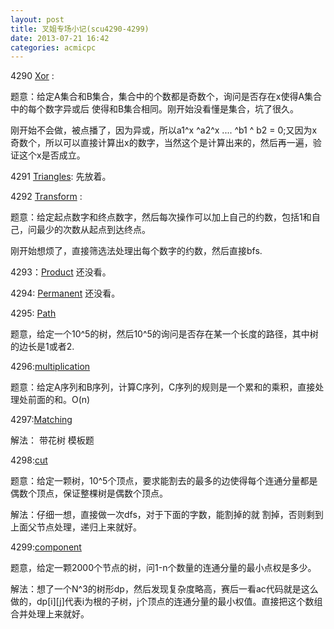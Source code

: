 ```yaml
---
layout: post
title: 叉姐专场小记(scu4290-4299)
date: 2013-07-21 16:42
categories: acmicpc
---
```


4290 [Xor](http://cstest.scu.edu.cn/soj/problem.action?id=4290)   :

题意：给定A集合和B集合，集合中的个数都是奇数个，询问是否存在x使得A集合中的每个数字异或后 使得和B集合相同。刚开始没看懂是集合，坑了很久。

刚开始不会做，被点播了，因为异或，所以a1^x ^a2^x .... ^b1 ^ b2 = 0;又因为x奇数个，所以可以直接计算出x的数字，当然这个是计算出来的，然后再一遍，验证这个x是否成立。


4291 [Triangles](http://cstest.scu.edu.cn/soj/problem.action?id=4291): 先放着。


4292 [Transform](http://cstest.scu.edu.cn/soj/problem.action?id=4292) : 

题意：给定起点数字和终点数字，然后每次操作可以加上自己的约数，包括1和自己，问最少的次数从起点到达终点。

刚开始想烦了，直接筛选法处理出每个数字的约数，然后直接bfs.


4293：[Product](http://cstest.scu.edu.cn/soj/problem.action?id=4293) 还没看。


4294: [Permanent](http://cstest.scu.edu.cn/soj/problem.action?id=4294) 还没看。


4295: [Path](http://cstest.scu.edu.cn/soj/problem.action?id=4295)

题意，给定一个10^5的树，然后10^5的询问是否存在某一个长度的路径，其中树的边长是1或者2.


4296:[multiplication](http://cstest.scu.edu.cn/soj/problem.action?id=4296)

题意：给定A序列和B序列，计算C序列，C序列的规则是一个累和的乘积，直接处理处前面的和。O(n)


4297:[Matching](http://cstest.scu.edu.cn/soj/problem.action?id=4297)

解法： 带花树 模板题


4298:[cut](http://cstest.scu.edu.cn/soj/problem.action?id=4298)

题意：给定一颗树，10^5个顶点，要求能割去的最多的边使得每个连通分量都是偶数个顶点，保证整棵树是偶数个顶点。

解法：仔细一想，直接做一次dfs，对于下面的字数，能割掉的就 割掉，否则剩到上面父节点处理，递归上来就好。


4299:[component](http://cstest.scu.edu.cn/soj/problem.action?id=4299)

题意，给定一颗2000个节点的树，问1-n个数量的连通分量的最小点权是多少。

解法：想了一个N^3的树形dp，然后发现复杂度略高，赛后一看ac代码就是这么做的，dp[i][j]代表i为根的子树，j个顶点的连通分量的最小权值。直接把这个数组合并处理上来就好。
